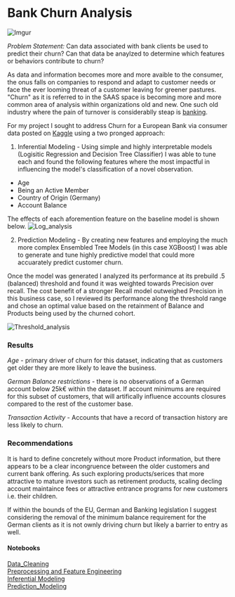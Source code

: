 # Bank Churn Analysis

![Imgur](https://i.imgur.com/Uvw8pVV.jpg)

*Problem Statement:* Can data associated with bank clients be used to predict their churn? Can that data be anaylzed to determine which features or behaviors contribute to churn?

As data and information becomes more and more avaible to the consumer, the onus falls on companies to respond and adapt to customer needs or face the ever looming threat of a customer leaving for greener pastures. "Churn" as it is referred to in the SAAS space is becoming more and more common area of analysis within organizations old and new. One such old industry where the pain of turnover is considerablly steap is [banking](https://customerthink.com/new-customer-retention-a-fundamental-in-retail-financial-services/).

For my project I sought to address Churn for a European Bank via consumer data posted on [Kaggle](https://www.kaggle.com/sonalidasgupta95/churn-prediction-of-bank-customers) using a two pronged approach:

1. Inferential Modeling - Using simple and highly interpretable models (Logisitic Regression and Decision Tree Classifier) I was able to tune each and found the following features where the most impactful in influencing the model's classification of a novel observation.

* Age
* Being an Active Member
* Country of Origin (Germany)
* Account Balance

The effects of each aforemention feature on the baseline model is shown below.
![Log_analysis](https://i.imgur.com/XYPNoOB.png)

2. Prediction Modeling - By creating new features and employing the much more complex Ensembled Tree Models (in this case XGBoost) I was able to generate and tune highly predictive model that could more accuarately predict customer churn.

Once the model was generated I analyzed its performance at its prebuild .5 (balanced) threshold and found it was weighted towards Precision over recall. The cost benefit of a stronger Recall model outweighed Precision in this business case, so I reviewed its performance along the threshold range and chose an optimal value based on the retainment of Balance and Products being used by the churned cohort.

![Threshold_analysis](https://i.imgur.com/7tPgV1l.png)

### Results
*Age* - primary driver of churn for this dataset, indicating that as customers get older they are more likely to leave the business.

*German Balance restrictions* - there is no observations of a German account below 25k&euro; within the dataset. If account minimums are required for this subset of customers, that will artifically influence accounts closures compared to the rest of the customer base.

*Transaction Activity* - Accounts that have a record of transaction history are less likely to churn.

### Recommendations
It is hard to define concretely without more Product information, but there appears to be a clear incongruence between the older customers and current bank offering. As such exploring products/serices that more attractive to mature investors such as retirement products, scaling decling account maintaince fees or attractive entrance programs for new customers i.e. their children.

If within the bounds of the EU, German and Banking legislation I suggest considering the removal of the minimum balance requirement for the German clients as it is not ownly driving churn but likely a barrier to entry as well.

#### Notebooks
[Data_Cleaning](https://github.com/joe-orlich/Bank-Churn_Analysis/blob/main/Data_Cleaning_EDA.ipynb)<br />
[Preprocessing and Feature Engineering](https://github.com/joe-orlich/Bank-Churn_Analysis/blob/main/Preprocessing_Feature_Engineering.ipynb)<br />
[Inferential Modeling](https://github.com/joe-orlich/Bank-Churn_Analysis/blob/main/Inferential_Modeling.ipynb)<br />
[Prediction_Modeling](https://github.com/joe-orlich/Bank-Churn_Analysis/blob/main/Prediction_Modeling.ipynb)
